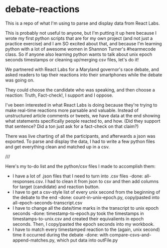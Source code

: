debate-reactions
================

This is a repo of what I'm using to parse and display data from React Labs.

This is probably not useful to anyone, but I'm putting it up here because I wrote my first python scripts that are for my own project (and not just a practice exercise) and I am SO excited about that, and because I'm learning python with a lot of awesome women in Shannon Turner's #hearmecode class. So if anyone also learning python wants to talk about unix epoch seconds timestamps or cleaning up/merging csv files, let's do it! 

We partnered with React Labs for a Maryland governor's race debate, and asked readers to tap their reactions into their smartphones while the debate was going on. 

They could choose the candidate who was speaking, and then choose a reaction: Truth, Fact-check!, I support and I oppose. 

I've been interested in what React Labs is doing because they're trying to make real-time reactions more parsable and valuable. Instead of unstructured article comments or tweets, we have data at the end showing what statements specifically people reacted to, and how. (Did they support that sentence? Did a ton just ask for a fact-check on that claim?)

There was live charting of all the participants, and afterwards a json was exported. To parse and display the data, I had to write a few python files and get everything clean and matched up in a csv. 

/// 

Here's my to-do list and the python/csv files I made to accomplish them: 

- I have a lot of .json files that I need to turn into .csv files
	-done: all-responses.csv. I had to clean it from json to csv and then add columns for target (candidate) and reaction button. 
- I have to get a csv-style list of every unix second from the beginning of the debate to the end
	-done: count-in-unix-epoch.py, copy/pasted into all-epoch-seconds-transcript.csv
- I have to change all the date/time marks in the transcript to unix epoch seconds
	-done: timestamp-to-epoch.py took the timestamps in timestamps-to-unix.csv and created their equivalients in epoch seconds. Then, I copy/pasted the epoch seconds into my workbook. 
- I have to match every timestamped reaction to the (again, unix second) time it occurred during the debate
	-done: with compare-csvs-and-append-matches.py, which put data into outFile.py